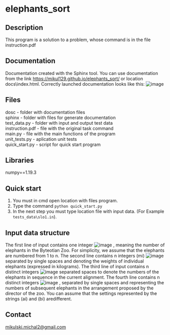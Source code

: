 # elephants_sort
## Description

This program is a solution to a problem, whose command is in the file instruction.pdf

## Documentation

Documentation created with the Sphinx tool. You can use documentation from the link https://mikul129.github.io/elephants_sort/ or location docs\index.html. Correctly launched documentation looks like this:
![image](https://user-images.githubusercontent.com/41323564/112475962-aee50e80-8d71-11eb-97d1-55f608f884a8.png)

## Files

dosc - folder with documentation files<br />
sphinx - folder with files for generate documentation<br />
test_data.py - folder with input and output test data<br />
instruction.pdf - file with the original task command<br />
main.py - file with the main functions of the program<br />
unit_tests.py - aplication unit tests<br />
quick_start.py - script for quick start program<br />

## Libraries

numpy==1.19.3

## Quick start

1. You must in cmd open location with files program. <br />
2. Type the command `python quick_start.py`<br />
3. In the next step you must type location file with input data. (For Example `tests_data\slo1.in`).

## Input data structure
The first line of input contains one integer
![image](https://user-images.githubusercontent.com/41323564/112841011-4747ff80-90a0-11eb-9d77-d8ac9a8baef3.png)
, meaning the number of elephants in the Byteotian Zoo. For simplicity, we assume that the elephants are numbered from 1 to n. The second line contains n integers (mi)
![image](https://user-images.githubusercontent.com/41323564/112841364-ac9bf080-90a0-11eb-95e6-ceb3bcab9c3e.png)
separated by single spaces and denoting the weights of individual elephants (expressed
in kilograms). The third line of input contains n distinct integers
![image](https://user-images.githubusercontent.com/41323564/112841070-59c23900-90a0-11eb-9195-768209247417.png)
separated spaces to denote the numbers of the elephants in sequence in the current alignment. The fourth line contains n distinct integers
![image](https://user-images.githubusercontent.com/41323564/112841095-5f1f8380-90a0-11eb-86de-b125d9d16f55.png)
, separated by single spaces and representing the numbers of subsequent elephants in the arrangement proposed by the director of the zoo. You can assume that the settings represented by the strings (ai) and (bi) aredifferent.

## Contact

mikulski.michal2@gmail.com
